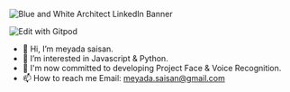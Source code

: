 ![Blue and White Architect LinkedIn Banner](https://user-images.githubusercontent.com/79361511/139535015-37e4b7f6-946a-42c1-bc53-39ddf472a251.gif)



![Edit with Gitpod](https://www.codewars.com/users/meliy-meyada/badges/large) 


- 👋 Hi, I’m meyada saisan.
- 👀 I’m interested in Javascript & Python.
- 🌱 I'm now committed to developing Project Face & Voice Recognition.
- 📫 How to reach me Email: meyada.saisan@gmail.com

